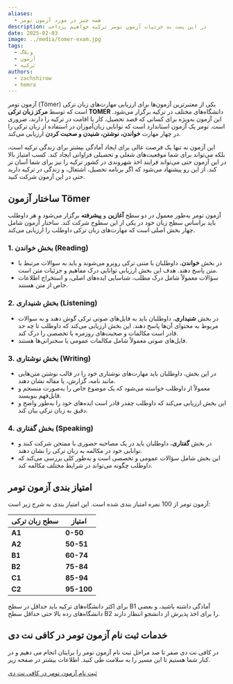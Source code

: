 ```yaml
---
aliases:
  - همه چیز در مورد آزمون تومر
description: در این پست به جزئیات آزمون تومر ترکیه خواهیم پرداخت
date: 2025-02-03
image: ../media/tomer-exam.jpg
tags:
  - وبلاگ
  - آزمون
  - ترکیه
authors:
  - zachshirow
  - hemra
---
```


آزمون تومر (Tömer) یکی از معتبرترین آزمون‌ها برای ارزیابی مهارت‌های زبان ترکی است که توسط **مرکز زبان ترکی TOMER** دانشگاه‌های مختلف در ترکیه برگزار می‌شود. این آزمون به‌ویژه برای کسانی که قصد تحصیل، کار یا اقامت در ترکیه را دارند، ضروری است. تومر یک آزمون استاندارد است که توانایی زبان‌آموزان در استفاده از زبان ترکی را در چهار مهارت **خواندن، نوشتن، شنیدن و صحبت کردن** ارزیابی می‌کند.

این آزمون نه تنها یک فرصت عالی برای ایجاد آمادگی بیشتر برای زندگی ترکیه است، بلکه می‌تواند برای شما موقعیت‌های شغلی و تحصیلی فراوانی ایجاد کند. کسب امتیاز بالا در این آزمون حتی می‌تواند فرایند اخذ شهروندی در کشور ترکیه را نیز برای شما آسان تر کند. از این رو پیشنهاد می‌شود که اگر برنامه تحصیل، اشتغال، و زندگی در ترکیه دارید حتی در این آزمون شرکت کنید.

## ساختار آزمون Tömer

آزمون تومر به‌طور معمول در دو سطح **آغازین** و **پیشرفته** برگزار می‌شود و هر داوطلب باید براساس سطح زبان خود در یکی از این سطوح شرکت کند. ساختار آزمون شامل چهار بخش اصلی است که مهارت‌های زبان ترکی داوطلب را ارزیابی می‌کند.

### 1. بخش خواندن (Reading)

- در بخش **خواندن**، داوطلبان با متنی ترکی روبرو می‌شوند و باید به سوالات مرتبط با متن پاسخ دهند. هدف این بخش ارزیابی توانایی درک مفاهیم و جزئیات متن است.
- سؤالات معمولاً شامل درک مطلب، شناسایی ایده‌های اصلی، و استخراج اطلاعات خاص از متن هستند.

### 2. بخش شنیداری (Listening)

- در بخش **شنیداری**، داوطلبان باید به فایل‌های صوتی ترکی گوش دهند و به سوالات مربوط به محتوای آن‌ها پاسخ دهند. این بخش ارزیابی می‌کند که داوطلب تا چه حد قادر است مکالمات و صحبت‌های روزمره یا تخصصی را درک کند.
- فایل‌های صوتی معمولاً شامل مکالمات عمومی یا سخنرانی‌ها هستند.

### 3. بخش نوشتاری (Writing)

- در این بخش، داوطلبان باید مهارت‌های نوشتاری خود را در قالب نوشتن متن‌هایی مانند نامه، گزارش، یا مقاله نشان دهند.
- معمولاً از داوطلب خواسته می‌شود که یک موضوع خاص را به‌صورت منسجم و قابل‌فهم بنویسند.
- این بخش ارزیابی می‌کند که داوطلب چقدر قادر است ایده‌های خود را به‌طور واضح و دقیق به زبان ترکی بیان کند.

### 4. بخش گفتاری (Speaking)

- در بخش **گفتاری**، داوطلبان باید در یک مصاحبه حضوری با ممتحن شرکت کنند و توانایی خود در مکالمه به زبان ترکی را نشان دهند.
- این بخش شامل سؤالات عمومی و تخصصی است و به‌طور کلی بررسی می‌کند که داوطلب چگونه می‌تواند در شرایط مختلف مکالمه کند.


## امتیاز بندی آزمون تومر

آزمون تومر از 100 نمره امتیاز بندی شده است. این امتیاز بندی به شرح زیر است:

| سطح زبان ترکی | امتیاز     |
| ------------- | ---------- |
| **A1**        | **0-50**   |
| **A2**        | **50-51**  |
| **B1**        | **60-74**  |
| **B2**        | **75-84**  |
| **C1**        | **85-94**  |
| **C2**        | **95-100** |

برای اکثر دانشگاه‌های ترکیه باید حداقل در سطح B1 آمادگی داشته باشید، و بعضی دانشگاه‌های رده بالا حتی حداقل سطح B2 را برای اخذ پذیرش از دانشجو انتظار دارند.

## خدمات ثبت نام آزمون تومر در کافی نت دی

در کافی نت دی صفر تا صد مراحل ثبت نام آزمون تومر را برایتان انجام می دهیم و در کنار شما هستیم تا این مسیر را به سلامت طی کنید. اطلاعات بیشتر در صفحه زیر. 

[ثبت نام آزمون تومر در کافی نت دی](tomer-signup)